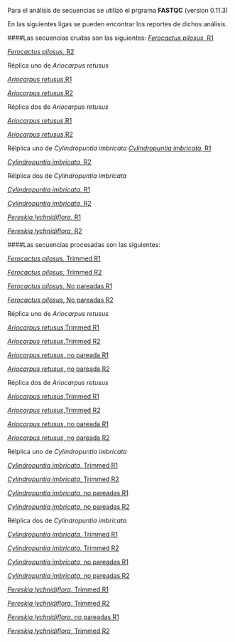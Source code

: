 Para el análisis de secuencias se utilizó el prgrama **FASTQC** (version 0.11.3)

En las siguientes ligas se pueden encontrar los reportes de dichos análisis.

####Las secuencias crudas son las siguientes:
[*Ferocactus pilosus*, R1](http:///Datos_crudos/T-TERRAZAS-890C-041215_R1_fastqc.html)

[*Ferocactus pilosus*, R2](file:///media/emilio/KINGSTON/Datos_crudos/T-TERRAZAS-890C-041215_R2_fastqc.html)

Réplica uno de *Ariocarpus retusus*

[*Ariocarpus retusus*,R1](file:///media/emilio/KINGSTON/Datos_crudos/T-TERRAZAS-A2C-041215_R1_fastqc.html)

[*Ariocarpus retusus*,R2](file:///media/emilio/KINGSTON/Datos_crudos/T-TERRAZAS-A2C-041215_R2_fastqc.html)

Réplica dos de *Ariocarpus retusus*

[*Ariocarpus retusus*,R1](file:///media/emilio/KINGSTON/Datos_crudos/T-TERRAZAS-A2K-041215_R1_fastqc.html)

[*Ariocarpus retusus*,R2](file:///media/emilio/KINGSTON/Datos_crudos/T-TERRAZAS-A2K-041215_R2_fastqc.html)

Rélplica uno de *Cylindropuntia imbricata*
[*Cylindropuntia imbricata*, R1](file:///media/emilio/KINGSTON/Datos_crudos/T-TERRAZAS-CoC-041215_R1_fastqc.html)

[*Cylindropuntia imbricata*, R2](file:///media/emilio/KINGSTON/Datos_crudos/T-TERRAZAS-CoC-041215_R2_fastqc.html)

Rélplica dos de *Cylindropuntia imbricata*

[*Cylindropuntia imbricata*, R1](file:///media/emilio/KINGSTON/Datos_crudos/T-TERRAZAS-CoK-041215_R1_fastqc.html)

[*Cylindropuntia imbricata*, R2](file:///media/emilio/KINGSTON/Datos_crudos/T-TERRAZAS-CoK-041215_R2_fastqc.html)

[*Pereskia lychnidiflora*, R1](file:///media/emilio/KINGSTON/Datos_crudos/T-TERRAZAS-P3C-041215_R1_fastqc.html)

[*Pereskia lychnidiflora*, R2](file:///media/emilio/KINGSTON/Datos_crudos/T-TERRAZAS-P3C-041215_R2_fastqc.html)

####Las secuencias procesadas son las siguientes:

[*Ferocactus pilosus*, Trimmed R1](file:///media/emilio/KINGSTON/Datos_procesados/890C.trimmed_R1_fastqc.html)

[*Ferocactus pilosus*, Trimmed R2](file:///media/emilio/KINGSTON/Datos_procesados/890C.trimmed_R2_fastqc.html) 

[*Ferocactus pilosus*, No pareadas R1](file:///media/emilio/KINGSTON/Datos_procesados/890C.unpaired_R1_fastqc.html)

[*Ferocactus pilosus*, No pareadas R2](file:///media/emilio/KINGSTON/Datos_procesados/890.unpaired_R2_fastqc.html)

Réplica uno de *Ariocarpus retusus*

[*Ariocarpus retusus*,Trimmed R1](file:///media/emilio/KINGSTON/Datos_procesados/A2C.trimmed_R1_fastqc.html)

[*Ariocarpus retusus*,Trimmed R2](file:///media/emilio/KINGSTON/Datos_procesados/A2C.trimmed_R2_fastqc.html)

[*Ariocarpus retusus*, no pareada R1](file:///media/emilio/KINGSTON/Datos_procesados/A2C.unpaired_R1_fastqc.html)

[*Ariocarpus retusus*, no pareada R2](file:///media/emilio/KINGSTON/Datos_procesados/A2C.unpaired_R2_fastqc.html)

Réplica dos de *Ariocarpus retusus*

[*Ariocarpus retusus*,Trimmed R1](file:///media/emilio/KINGSTON/Datos_procesados/A2K.trimmed_R1_fastqc.html)

[*Ariocarpus retusus*,Trimmed R2](file:///media/emilio/KINGSTON/Datos_procesados/A2K.trimmed_R2_fastqc.html)

[*Ariocarpus retusus*, no pareada R1](file:///media/emilio/KINGSTON/Datos_procesados/A2K.unpaired_R1_fastqc.html)

[*Ariocarpus retusus*, no pareada R2](file:///media/emilio/KINGSTON/Datos_procesados/A2K.unpaired_R2_fastqc.html)

Rélplica uno de *Cylindropuntia imbricata*

[*Cylindropuntia imbricata*, Trimmed R1](file:///media/emilio/KINGSTON/Datos_procesados/CoC.trimmed_R1_fastqc.html)

[*Cylindropuntia imbricata*, Trimmed R2](file:///media/emilio/KINGSTON/Datos_procesados/CoC.trimmed_R2_fastqc.html)

[*Cylindropuntia imbricata*, no pareadas R1](file:///media/emilio/KINGSTON/Datos_procesados/CoC.unpaired_R1_fastqc.html)

[*Cylindropuntia imbricata*, no pareadas R2](file:///media/emilio/KINGSTON/Datos_procesados/CoC.unpaired_R2_fastqc.html)

Rélplica dos de *Cylindropuntia imbricata*

[*Cylindropuntia imbricata*, Trimmed R1](file:///media/emilio/KINGSTON/Datos_procesados/CoK.trimmed_R1_fastqc.html)

[*Cylindropuntia imbricata*, Trimmed R2](file:///media/emilio/KINGSTON/Datos_procesados/CoK.trimmed_R2_fastqc.html)

[*Cylindropuntia imbricata*, no pareadas R1](file:///media/emilio/KINGSTON/Datos_procesados/CoK.unpaired_R1_fastqc.html)

[*Cylindropuntia imbricata*, no pareadas R2](file:///media/emilio/KINGSTON/Datos_procesados/CoK.unpaired_R2_fastqc.html)

[*Pereskia lychnidiflora*, Trimmed R1](file:///media/emilio/KINGSTON/Datos_procesados/P3C.trimmed_R1_fastqc.html)

[*Pereskia lychnidiflora*, Trimmed R2](file:///media/emilio/KINGSTON/Datos_procesados/P3C.trimmed_R2_fastqc.html)

[*Pereskia lychnidiflora*, no pareadas R1](file:///media/emilio/KINGSTON/Datos_procesados/P3C.unpaired_R1_fastqc.html)

[*Pereskia lychnidiflora*, Trimmed R2](file:///media/emilio/KINGSTON/Datos_procesados/P3C.unpaired_R2_fastqc.html)
